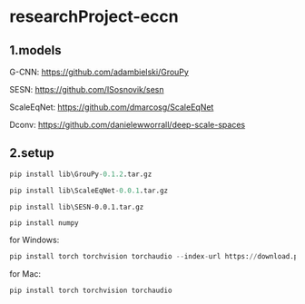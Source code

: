 # researchProject-eccn

## 1.models

G-CNN: https://github.com/adambielski/GrouPy

SESN: https://github.com/ISosnovik/sesn

ScaleEqNet: https://github.com/dmarcosg/ScaleEqNet

Dconv: https://github.com/danielewworrall/deep-scale-spaces

## 2.setup

```python
pip install lib\GrouPy-0.1.2.tar.gz 
```

```python
pip install lib\ScaleEqNet-0.0.1.tar.gz
```

```
pip install lib\SESN-0.0.1.tar.gz
```

```python
pip install numpy
```

for Windows:

```python
pip install torch torchvision torchaudio --index-url https://download.pytorch.org/whl/cu118
```

for Mac:

```
pip install torch torchvision torchaudio
```
